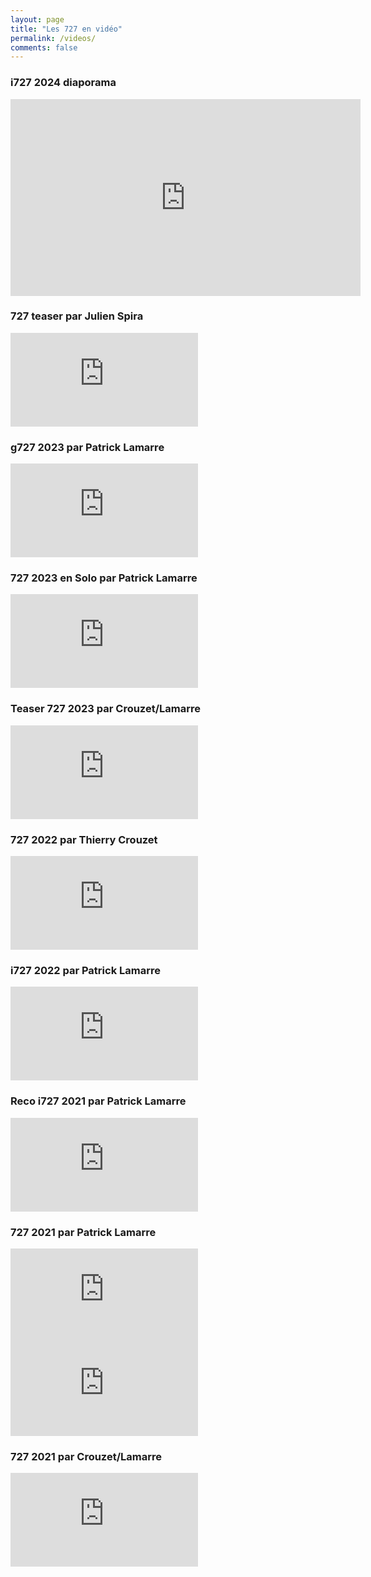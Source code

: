 ```yaml
---
layout: page
title: "Les 727 en vidéo"
permalink: /videos/
comments: false
---
```



### i727 2024 diaporama

<div class="video"><iframe width="560" height="315" src="https://www.youtube.com/embed/KQYF0Ujdgek?si=rOy8LUxQizznwolM" title="YouTube video player" frameborder="0" allow="accelerometer; autoplay; clipboard-write; encrypted-media; gyroscope; picture-in-picture; web-share" allowfullscreen></iframe></div>

### 727 teaser par Julien Spira

<div class="video"><iframe class="video" src="https://www.youtube.com/embed/N3Sw130kj1o?si=bAfq-sYp6jxFlPzt" title="YouTube video player" frameborder="0" allow="accelerometer; autoplay; clipboard-write; encrypted-media; gyroscope; picture-in-picture; web-share" allowfullscreen></iframe></div>

### g727 2023 par Patrick Lamarre

<div class="video"><iframe class="video" src="https://www.youtube.com/embed/Bo42Ue6Qtvk?si=k_lsPyRZWOE4hf1n" title="YouTube video player" frameborder="0" allow="accelerometer; autoplay; clipboard-write; encrypted-media; gyroscope; picture-in-picture; web-share" allowfullscreen></iframe></div>

### 727 2023 en Solo par Patrick Lamarre
<div class="video"><iframe class="video" src="https://www.youtube.com/embed/PzbZjQmNVEQ?si=NFQBWEg0Sz9Av4lr" title="YouTube video player" frameborder="0" all ow="accelerometer; autoplay; clipboard-write; encrypted-media; gyroscope; picture-in-picture; web-share" allowfullscreen></iframe></div>

### Teaser 727 2023 par Crouzet/Lamarre

<div class="video"><iframe class="video" src="https://www.youtube.com/embed/GmXJpr1n7FQ?si=xMhgQw-pTMfZzk0-" title="YouTube video player" frameborder="0" allow="accelerometer; autoplay; clipboard-write; encrypted-media; gyroscope; picture-in-picture; web-share" allowfullscreen></iframe></div>

### 727 2022 par Thierry Crouzet

<div class="video"><iframe class="video" src="https://www.youtube.com/embed/HOPULxl3c_8" title="YouTube video player" frameborder="0" allow="accelerometer; autoplay; clipboard-write; encrypted-media; gyroscope; picture-in-picture" allowfullscreen></iframe></div>

### i727 2022 par Patrick Lamarre

<div class="video"><iframe class="video" src="https://www.youtube.com/embed/mLG9Mg06Lf8" title="YouTube video player" frameborder="0" allow="accelerometer; autoplay; clipboard-write; encrypted-media; gyroscope; picture-in-picture" allowfullscreen></iframe></div>

### Reco i727 2021 par Patrick Lamarre

<div class="video"><iframe class="video" src="https://www.youtube.com/embed/UXg0Dkxe26M?si=_-bVrwG3pw67gl6p" title="YouTube video player" frameborder="0" allow="accelerometer; autoplay; clipboard-write; encrypted-media; gyroscope; picture-in-picture; web-share" allowfullscreen></iframe></div>

### 727 2021 par Patrick Lamarre

<div class="video"><iframe class="video" src="https://www.youtube.com/embed/OMEFrbB_vJc?si=W8NtoXPjBugR4g92" title="YouTube video player" frameborder="0" allow="accelerometer; autoplay; clipboard-write; encrypted-media; gyroscope; picture-in-picture; web-share" allowfullscreen></iframe></div>

<div class="video"><iframe class="video" src="https://www.youtube.com/embed/43gdhi_bIOQ?si=L1rcm_EFWwsZsrg1" title="YouTube video player" frameborder="0" allow="accelerometer; autoplay; clipboard-write; encrypted-media; gyroscope; picture-in-picture; web-share" allowfullscreen></iframe></div>

### 727 2021 par Crouzet/Lamarre

<div class="video"><iframe class="video" src="https://www.youtube.com/embed/dsf6yhWoETE" title="YouTube video player" frameborder="0" allow="accelerometer; autoplay; clipboard-write; encrypted-media; gyroscope; picture-in-picture" allowfullscreen></iframe></div>
